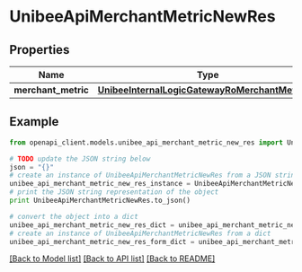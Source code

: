 # UnibeeApiMerchantMetricNewRes


## Properties

Name | Type | Description | Notes
------------ | ------------- | ------------- | -------------
**merchant_metric** | [**UnibeeInternalLogicGatewayRoMerchantMetricVo**](UnibeeInternalLogicGatewayRoMerchantMetricVo.md) |  | [optional] 

## Example

```python
from openapi_client.models.unibee_api_merchant_metric_new_res import UnibeeApiMerchantMetricNewRes

# TODO update the JSON string below
json = "{}"
# create an instance of UnibeeApiMerchantMetricNewRes from a JSON string
unibee_api_merchant_metric_new_res_instance = UnibeeApiMerchantMetricNewRes.from_json(json)
# print the JSON string representation of the object
print UnibeeApiMerchantMetricNewRes.to_json()

# convert the object into a dict
unibee_api_merchant_metric_new_res_dict = unibee_api_merchant_metric_new_res_instance.to_dict()
# create an instance of UnibeeApiMerchantMetricNewRes from a dict
unibee_api_merchant_metric_new_res_form_dict = unibee_api_merchant_metric_new_res.from_dict(unibee_api_merchant_metric_new_res_dict)
```
[[Back to Model list]](../README.md#documentation-for-models) [[Back to API list]](../README.md#documentation-for-api-endpoints) [[Back to README]](../README.md)


